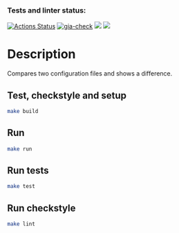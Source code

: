### Tests and linter status:
[![Actions Status](https://github.com/YobiDoYobi/java-project-71/actions/workflows/hexlet-check.yml/badge.svg)](https://github.com/YobiDoYobi/java-project-71/actions)
[![gia-check](https://github.com/YobiDoYobi/java-project-71/actions/workflows/gia-check.yml/badge.svg)](https://github.com/YobiDoYobi/java-project-71/actions/workflows/gia-check.yml)
<a href="https://codeclimate.com/github/YobiDoYobi/java-project-71/maintainability"><img src="https://api.codeclimate.com/v1/badges/f5458dd334e6ede1cf68/maintainability" /></a>
<a href="https://codeclimate.com/github/YobiDoYobi/java-project-71/test_coverage"><img src="https://api.codeclimate.com/v1/badges/f5458dd334e6ede1cf68/test_coverage" /></a>

# Description
Compares two configuration files and shows a difference.

## Test, checkstyle and setup

```bash
make build
```

## Run

```bash
make run
```

## Run tests

```bash
make test
```

## Run checkstyle

```bash
make lint
```